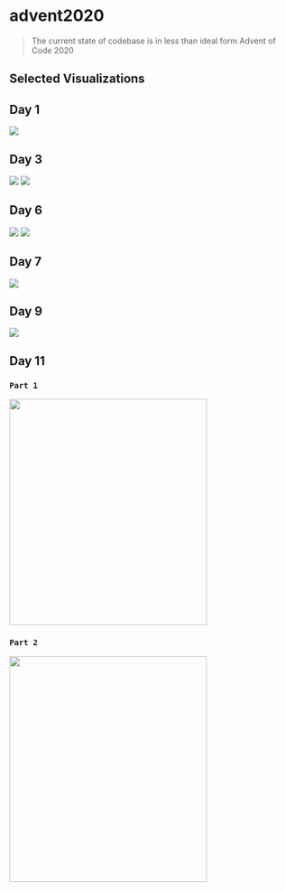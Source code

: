 # advent2020
> The current state of codebase is in less than ideal form
Advent of Code 2020


## Selected Visualizations
## Day 1
<img src="./Day-01/Part2.png" />

## Day 3

<img src="./Day-03/Part1.png" />
<img src="./Day-03/Part2.png" />

## Day 6

<img src="./Day-06/Part1.png" />
<img src="./Day-06/Part2.png" />

## Day 7

<img src="./Day-07/problem_solution.gv.svg" />

## Day 9

<img src="./Day-09/contiguous_set.svg" />

## Day 11

### `Part 1`
<img src="./Day-11/part1.gif" height="400em" width="350em"/>

### `Part 2`
<img src="./Day-11/part2.gif" height="400em" width="350em"/>


